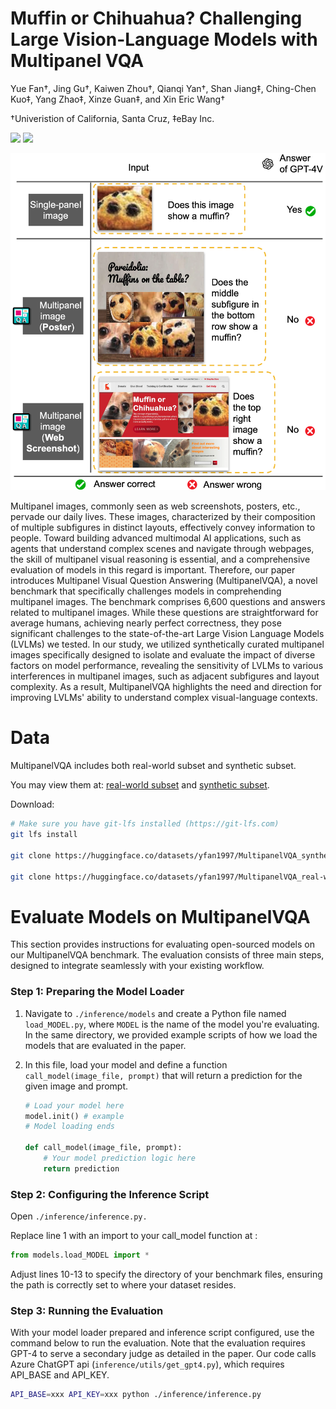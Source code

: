 # Muffin or Chihuahua? Challenging Large Vision-Language Models with Multipanel VQA

Yue Fan†, Jing Gu†, Kaiwen Zhou†, Qianqi Yan†, Shan Jiang‡, Ching-Chen Kuo‡, Yang Zhao‡, Xinze Guan‡, and Xin Eric Wang†

†Univeristion of California, Santa Cruz, ‡eBay Inc.

<a href='https://arxiv.org/abs/2401.15847'><img src='https://img.shields.io/badge/Paper-Arxiv-red'></a> <a href='https://sites.google.com/view/multipanelvqa/home'><img src='https://img.shields.io/badge/Project-Page-green'></a>

![teaser](teaser.png)

Multipanel images, commonly seen as web screenshots, posters, etc., pervade our daily lives. These images, characterized by their composition of multiple subfigures in distinct layouts, effectively convey information to people. Toward building advanced multimodal AI applications, such as agents that understand complex scenes and navigate through webpages, the skill of multipanel visual reasoning is essential, and a comprehensive evaluation of models in this regard is important. Therefore, our paper introduces Multipanel Visual Question Answering (MultipanelVQA), a novel benchmark that specifically challenges models in comprehending multipanel images. The benchmark comprises 6,600 questions and answers related to multipanel images. While these questions are straightforward for average humans, achieving nearly perfect correctness, they pose significant challenges to the state-of-the-art Large Vision Language Models (LVLMs) we tested. In our study, we utilized synthetically curated multipanel images specifically designed to isolate and evaluate the impact of diverse factors on model performance, revealing the sensitivity of LVLMs to various interferences in multipanel images, such as adjacent subfigures and layout complexity. As a result, MultipanelVQA highlights the need and direction for improving LVLMs' ability to understand complex visual-language contexts.

# Data
MultipanelVQA includes both real-world subset and synthetic subset.

You may view them at: [real-world subset](https://huggingface.co/datasets/yfan1997/MultipanelVQA_real-world) and [synthetic subset](https://huggingface.co/datasets/yfan1997/MultipanelVQA_synthetic).

Download:
``` bash
# Make sure you have git-lfs installed (https://git-lfs.com)
git lfs install

git clone https://huggingface.co/datasets/yfan1997/MultipanelVQA_synthetic

git clone https://huggingface.co/datasets/yfan1997/MultipanelVQA_real-world

```

# Evaluate Models on MultipanelVQA

This section provides instructions for evaluating open-sourced models on our MultipanelVQA benchmark. The evaluation consists of three main steps, designed to integrate seamlessly with your existing workflow.


### Step 1: Preparing the Model Loader

1. Navigate to `./inference/models` and create a Python file named `load_MODEL.py`, where `MODEL` is the name of the model you're evaluating. In the same directory, we provided example scripts of how we load the models that are evaluated in the paper.

2. In this file, load your model and define a function `call_model(image_file, prompt)` that will return a prediction for the given image and prompt.

   ```python
   # Load your model here
   model.init() # example
   # Model loading ends

   def call_model(image_file, prompt):
       # Your model prediction logic here
       return prediction
    ```
### Step 2: Configuring the Inference Script
Open `./inference/inference.py.`

Replace line 1 with an import to your call_model function at :

```python
from models.load_MODEL import *
```

Adjust lines 10-13 to specify the directory of your benchmark files, ensuring the path is correctly set to where your dataset resides.

### Step 3: Running the Evaluation
With your model loader prepared and inference script configured, use the command below to run the evaluation. Note that the evaluation requires GPT-4 to serve a secondary judge as detailed in the paper. Our code calls Azure ChatGPT api (`inference/utils/get_gpt4.py`), which requires API_BASE and API_KEY.

```bash
API_BASE=xxx API_KEY=xxx python ./inference/inference.py
```

